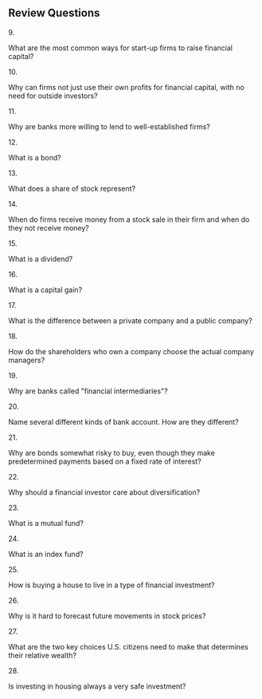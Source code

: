 ## Review Questions

9\.

What are the most common ways for start-up firms to raise financial
capital?

10\.

Why can firms not just use their own profits for financial capital, with
no need for outside investors?

11\.

Why are banks more willing to lend to well-established firms?

12\.

What is a bond?

13\.

What does a share of stock represent?

14\.

When do firms receive money from a stock sale in their firm and when do
they not receive money?

15\.

What is a dividend?

16\.

What is a capital gain?

17\.

What is the difference between a private company and a public company?

18\.

How do the shareholders who own a company choose the actual company
managers?

19\.

Why are banks called "financial intermediaries"?

20\.

Name several different kinds of bank account. How are they different?

21\.

Why are bonds somewhat risky to buy, even though they make predetermined
payments based on a fixed rate of interest?

22\.

Why should a financial investor care about diversification?

23\.

What is a mutual fund?

24\.

What is an index fund?

25\.

How is buying a house to live in a type of financial investment?

26\.

Why is it hard to forecast future movements in stock prices?

27\.

What are the two key choices U.S. citizens need to make that determines
their relative wealth?

28\.

Is investing in housing always a very safe investment?
